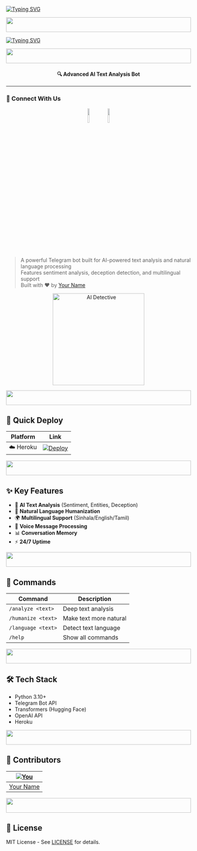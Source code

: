 [![Typing SVG](https://readme-typing-svg.demolab.com?font=Black+Ops+One&size=35&pause=750&color=952323&center=true&width=435&lines=Hello;Welcome+%F0%9F%98%8A+to+AI+Detective+Bot;Official+Repository;Updated+September+2024;Advanced+AI+Analysis+Tools;Fork+and+Star+%E2%AD%90)](https://git.io/typing-svg)

<img src="https://i.imgur.com/dBaSKWF.gif" height="40" width="100%">

<a href="https://git.io/typing-svg"><img src="https://readme-typing-svg.demolab.com?font=Black+Ops+One&size=50&pause=1000&color=07A4F7&center=true&width=910&height=100&lines=AI+DETECTIVE+BOT" alt="Typing SVG" /></a>

<img src="https://i.imgur.com/dBaSKWF.gif" height="40" width="100%">

<h4 align="center">🔍 Advanced AI Text Analysis Bot</h4>

---
### 🌟 Connect With Us
<p align="center">
  <a href="https://t.me/your_channel"><img src="https://raw.githubusercontent.com/SecktorBot/Brandimages/main/telegram-icon.png" width="10%"></a>
  <a href="https://github.com/ItzMeSenula"><img src="https://raw.githubusercontent.com/SecktorBot/Brandimages/main/github-icon.png" width="10%"></a>
</p>

> A powerful Telegram bot built for AI-powered text analysis and natural language processing  
> Features sentiment analysis, deception detection, and multilingual support  
> Built with ❤️ by [Your Name](https://github.com/ItzMeSenula)

<p align="center">
  <a href="https://github.com/ItzMeSenula/ai-detective-bot">
    <img alt="AI Detective" height="250" src="https://i.imgur.com/7QZ4q0G.png">
  </a>
</p>

<img src="https://i.imgur.com/dBaSKWF.gif" height="40" width="100%">

## 🚀 Quick Deploy

| Platform | Link |
|----------|------|
| ☁️ Heroku | [![Deploy](https://img.shields.io/badge/Deploy_to-Heroku-6762a6?style=for-the-badge&logo=heroku)]([https://heroku.com/deploy?template=https://github.com/ItzMeSenula/Ai-Detective-Tele-Bot](https://dashboard.heroku.com/new?template=https://github.com/ItzMeSenula/Ai-Detective-Tele-Bot)) |


<img src="https://i.imgur.com/dBaSKWF.gif" height="40" width="100%">

## ✨ Key Features

- 🧠 **AI Text Analysis** (Sentiment, Entities, Deception)
- 💬 **Natural Language Humanization**
- 🌍 **Multilingual Support** (Sinhala/English/Tamil)
- 🎤 **Voice Message Processing**
- 📊 **Conversation Memory**
- ⚡ **24/7 Uptime**

<img src="https://i.imgur.com/dBaSKWF.gif" height="40" width="100%">

## 📌 Commands

| Command | Description |
|---------|-------------|
| `/analyze <text>` | Deep text analysis |
| `/humanize <text>` | Make text more natural |
| `/language <text>` | Detect text language |
| `/help` | Show all commands |

<img src="https://i.imgur.com/dBaSKWF.gif" height="40" width="100%">

## 🛠️ Tech Stack

- Python 3.10+
- Telegram Bot API
- Transformers (Hugging Face)
- OpenAI API
- Heroku

<img src="https://i.imgur.com/dBaSKWF.gif" height="40" width="100%">

## 👥 Contributors

| [![You](https://github.com/ItzMeSenula.png?size=80)](https://github.com/ItzMeSenula) |
|------------------------------------------------------------------------------|
| [Your Name](https://github.com/ItzMeSenula) |

<img src="https://i.imgur.com/dBaSKWF.gif" height="40" width="100%">

## 📜 License

MIT License - See [LICENSE](LICENSE) for details.
